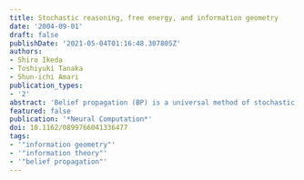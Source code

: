 ```yaml
---
title: Stochastic reasoning, free energy, and information geometry
date: '2004-09-01'
draft: false
publishDate: '2021-05-04T01:16:48.307805Z'
authors:
- Shiro Ikeda
- Toshiyuki Tanaka
- Shun-ichi Amari
publication_types:
- '2'
abstract: 'Belief propagation (BP) is a universal method of stochastic reasoning. It gives exact inference for stochastic models with tree interactions and works surprisingly well even if the models have loopy interactions. Its performance has been analyzed separately in many fields, such as AI, statistical physics, information theory, and information geometry. This article gives a unified framework for understanding BP and related methods and summarizes the results obtained in many fields. In particular, BP and its variants, including tree reparameterization and concave-convex procedure, are reformulated with information-geometrical terms, and their relations to the free energy function are elucidated from an information-geometrical viewpoint. We then propose a family of new algorithms. The stabilities of the algorithms are analyzed, and methods to accelerate them are investigated.'
featured: false
publication: '*Neural Computation*'
doi: 10.1162/0899766041336477
tags:
- '"information geometry"'
- '"information theory"'
- '"belief propagation"'
---
```

